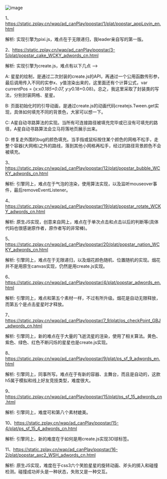 ![image](https://github.com/WckY/Responsive-h5-game-dictionary/blob/master/Popstar%E6%B6%88%E7%81%AD%E6%98%9F%E6%98%9F/logo.png)

1、https://static.zplay.cn/wap/ad_canPlay/popstar/1/plat/popstar_appLovin_en.html

解析: 实现引擎为pixi.js，难点在于无限递归，我leader亲自写的第一版。

2、https://static.zplay.cn/wap/ad_canPlay/popstar/3-5/plat/popstar_cake_WCKY_adwords_cn.html

解析: 实现引擎为create.js，难点有以下几点  -->

A: 星星的绘制，是通过二次封装的create.js的API，再通过一个公用函数传形参，最后调用传入不同的实参x、y值渲染出来的，这里面还有个计算公式，var currentPos = {x:x*0.185+0.07, y:y*0.18+0.08}。总之，我这里采取了封装类的写法，分别封装网格、星星。

B: 页面初始化时的引导动画，是通过create.js的动画代码createjs.Tween.get实现，具体如何填充不同的背景色，大家可以想一下。

C: A星自动寻路算法的实现。当所有可连接路径被填充完毕或已没有可填充的路径，A星自动寻路算法会立马将落地页展示出来。

D: 修复走外围的bug的颜色填充。当手指或鼠标按住某个颜色的网格不松手，走整个容器(大网格)之外的路线，落到其他小网格再松手，经过的路径背景颜色不会被填充。

3、https://static.zplay.cn/wap/ad_canPlay/popstar/12/plat/popstar_bubble_WCKY_adwords_cn.html

解析: 引擎同上，难点在于气泡的渲染，使用算法实现，以及监听mouseover事件，最后removeEventListener。

4、https://static.zplay.cn/wap/ad_canPlay/popstar/19/plat/popstar_rotate_WCKY_adwords_cn.html

解析: 原生JS实现，创意来自网上，难点在于单次点击和点击以后的判断等(具体代码也很感谢原作者，原作者写的非常棒)。

5、https://static.zplay.cn/wap/ad_canPlay/popstar/20/plat/popstar_nation_WCKY_adwords_cn.html

解析: 引擎同上，难点在于无限递归，以及烟花颜色随机、位置随机的实现。烟花并不是用原生canvas实现，仍然是用create.js实现。

6、https://static.zplay.cn/wap/ad_canPlay/popstar/4/plat/popstar_adwords_en.html

解析: 引擎同上，难点和第五个素材一样，不过有所升级。烟花是自动无限释放，而第五个是点击星星时才释放。

7、https://static.zplay.cn/wap/ad_canPlay/popstar/7_9/plat/ps_checkPoint_GBJ_adwords_cn.html

解析: 引擎同上，新的难点在于大量的飞逝流星的渲染，使用了相关算法。黄色、紫色、绿色、红色不断闪烁的星星也是create.js实现。

8、https://static.zplay.cn/wap/ad_canPlay/popstar/9/plat/ps_sf_9_adwords_en.html

解析: 引擎同上，同事所写。难点在于有新的容器、主舞台，而且是自动的，这款h5属于模拟和线上好友竞技类型，难度很大。

9、https://static.zplay.cn/wap/ad_canPlay/popstar/15/plat/ps_sf_15_adwords_cn.html

解析: 引擎同上，难度可和第八个素材媲美。

10、https://static.zplay.cn/wap/ad_canPlay/popstar/15-4/plat/ps_sf_15_4_adwords_cn.html

解析: 引擎同上，新的难度在于如何是用create.js实现3D球标签。

11、https://static.zplay.cn/wap/ad_canPlay/popstar/16-2/plat/popstar_axc2_WSH_adwords_cn.html

解析: 原生JS实现，难度在于css3六个笑脸星星的旋转动画、斧头的掷入和碰撞检测。碰撞成功斧头是一种状态，失败又是一种交互。
